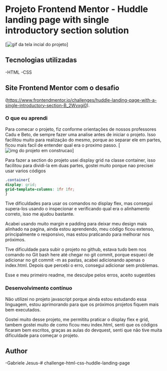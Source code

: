 # Projeto Frontend Mentor - Huddle landing page with single introductory section solution

[<img src="./Animação.gif" alt="gif da tela incial do projeto">]

## Tecnologias utilizadas
-HTML
-CSS

## Site Frontend Mentor com o desafio 

(https://www.frontendmentor.io/challenges/huddle-landing-page-with-a-single-introductory-section-B_2Wvxgi0).


### O que eu aprendi
Para comecar o projeto, fiz conforme orientações de nossos professores Cadu e Beto, de sempre fazer uma analise antes de iniciar o projeto. Isso facilitou muito para realização do mesmo, porque ao separar ele em partes, ficou mais facil de entender qual era o proximo passo.
[<img src="./image-projeto.png" alt="img do projeto em construcao">]

Para fazer a section do projeto usei display grid na classe container, isso facilitou para dividi-la em duas partes, gostei muito porque nao precisei usar varios códigos

```css
.container{  
display: grid;
grid-template-columns: 1fr 1fr;
}
```

Tive dificuldades para usar os comandos no display flex, mas 
consegui supera-los usando o inspecionar e verificando qual era o alinhamento correto, isso me ajudou bastante.

Acabei usando muito margin e padding para deixar meu design mais alinhado na pagina, ainda estou aprendendo, meu código ficou extenso, principalmente o responsivo, mas estou praticando para melhorar nos próximos.

Tive dificuldade para subir o projeto no github, estava tudo bem nos comando no Git bash here até chegar no git commit,  porque  esqueci de adicionar no git commit -m as pastas, acabei adicionando apenas o index.html. Depois que percebi o erro, consegui adicionar sem problemas.

Esse e meu primeiro readme, me desculpe pelos erros, aceito sugestões

### Desenvolvimento contínuo

Não utilizei no projeto javascript porque ainda estou estudando essa linguagem, estou aprimorando para que os próximos projetos fiquem mais bem executados.

Gostei muito desse projeto, me permititu praticar o display flex e grid, tambem gostei muito de como ficou meu index.html, senti que os códigos ficaram bem escritos, graças as aulas do devquest, senti que não tive muita dificuldade para começar o projeto.

## Author

-Gabriele Jesus-# challenge-html-css-huddle-landing-page
